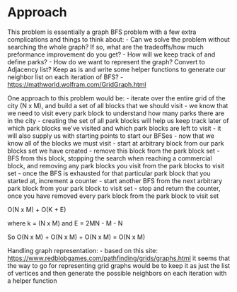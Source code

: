 # Approach

This problem is essentially a graph BFS problem with a few extra complications and things to think about:
    - Can we solve the problem without searching the whole graph? If so, what are the tradeoffs/how much preformance improvement do you get?
    - How will we keep track of and define parks?
    - How do we want to represent the graph? Convert to Adjacency list? Keep as is and write some helper functions to generate our neighbor list on each iteration of BFS?
        - https://mathworld.wolfram.com/GridGraph.html


One approach to this problem would be:
    - iterate over the entire grid of the city (N x M), and build a set of all blocks that we should visit
        - we know that we need to visit every park block to understand how many parks there are in the city
        - creating the set of all park blocks will help us keep track later of which park blocks we've visited and which park blocks are left to visit
        - it will also supply us with starting points to start our BFSes
    - now that we know all of the blocks we must visit
        - start at arbitrary block from our park blocks set we have created
        - remove this block from the park block set
        - BFS from this block, stopping the search when reaching a commercial block, and removing any park blocks you visit from the park blocks to visit set
        - once the BFS is exhausted for that particular park block that you started at, increment a counter
        - start another BFS from the next arbitrary park block from your park block to visit set
        - stop and return the counter, once you have removed every park block from the park block to visit set

O(N x M) + O(K + E)

where k = (N x M) and E = 2MN - M - N

So O(N x M) + O(N x M) + O(N x M) = O(N x M)


Handling graph representation:
    - based on this site: https://www.redblobgames.com/pathfinding/grids/graphs.html it seems that the way to go for
        representing grid graphs would be to keep it as just the list of vertices and then generate the possible neighbors on
        each iteration with a helper function
